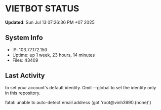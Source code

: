 # VIETBOT STATUS
**Updated**: Sun Jul 13 07:26:36 PM +07 2025

## System Info
- IP: 103.77.172.150
- Uptime: up 1 week, 23 hours, 14 minutes
- Files: 43409

## Last Activity

to set your account's default identity.
Omit --global to set the identity only in this repository.

fatal: unable to auto-detect email address (got 'root@vinh3690.(none)')
